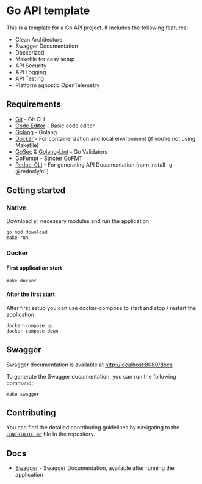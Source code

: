 # Go API template

This is a template for a Go API project. It includes the following features:

- Clean Architecture
- Swagger Documentation
- Dockerized
- Makefile for easy setup
- API Security
- API Logging
- API Testing
- Platform agnostic OpenTelemetry

## Requirements

- [Git](https://git-scm.com/downloads) - Git CLI
- [Code Editor](https://code.visualstudio.com) - Basic code editor
- [Golang](https://go.dev) - Golang
- [Docker](https://docs.docker.com/get-docker/) - For containerization and local environment (if you're not using Makefile)
- [GoSec](https://github.com/securego/gosec) & [Golang-Lint](https://github.com/golangci/golangci-lint) - Go Validators
- [GoFumpt](https://github.com/mvdan/gofumpt) - Stricter GoFMT
- [Redoc-CLI](https://redocly.com/docs/redoc/deployment/cli) - For generating API Documentation (npm install -g @redocly/cli)

## Getting started

### Native

Download all necessary modules and run the application

```
go mod download
make run
```

### Docker

#### First application start

```
make docker
```

#### After the first start

After first setup you can use docker-compose to start and stop / restart the application

```
docker-compose up
docker-compose down
```

## Swagger

Swagger documentation is available at [http://localhost:8080/docs](http://localhost:8080/docs)

To generate the Swagger documentation, you can run the following command:

```
make swagger
```

## Contributing

You can find the detailed contributing guidelines by navigating to the [`CONTRIBUTE.md`](/CONTRIBUTE.md/) file in the repository.

## Docs

- [Swagger](http://localhost:8080/docs) - Swagger Documentation, available after running the application
